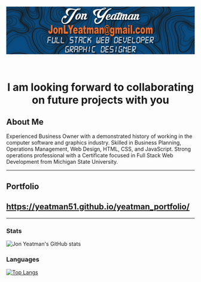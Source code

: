 <p align="center"><img src="JonYeatmanTimeline.png" alt=" Yeatman header photo" align="center"></p><br>

<h1 align="center">I am looking forward to collaborating on future projects with you</h1>


<!-- <img src="readme_banner.png" alt="header photo"><br> -->

## About Me
Experienced Business Owner with a demonstrated history of working in the computer software and graphics industry. Skilled in Business Planning, Operations Management, Web Design, HTML, CSS, and JavaScript. Strong operations professional with a Certificate focused in Full Stack Web Development from Michigan State University.

---

## Portfolio
https://yeatman51.github.io/yeatman_portfolio/
---

---

### Stats

![Jon Yeatman's GitHub stats](https://github-readme-stats.vercel.app/api?username=Yeatman51&show_icons=true&theme=react)

### Languages

[![Top Langs](https://github-readme-stats.vercel.app/api/top-langs/?username=Yeatman51)](https://github.com/Yeatman51/github-readme-stats)

<!--
**Yeatman51/yeatman51** is a ✨ _special_ ✨ repository because its `README.md` (this file) appears on your GitHub profile.

Here are some ideas to get you started:

- 🔭 I’m currently working on ...
- 🌱 I’m currently learning ...
- 👯 I’m looking to collaborate on ...
- 🤔 I’m looking for help with ...
- 💬 Ask me about ...
- 📫 How to reach me: ...
- 😄 Pronouns: ...
- ⚡ Fun fact: ...
-->
